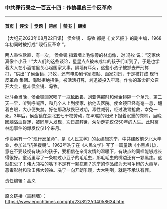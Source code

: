 ### 中共罪行录之一百五十四：作协里的三个反革命

---

#### [首页](../../../..?n14058634) &nbsp;|&nbsp; [评论](../../../../../epoch-comment?n14058634) &nbsp;|&nbsp; [专题](../../../../../epoch-special?n14058634) &nbsp;|&nbsp; [禁闻](../../../../../epoch-news?n14058634) &nbsp;|&nbsp; [禁书](../../../../../books?n14058634) &nbsp;|&nbsp; [翻墙](https://github.com/gfw-breaker/nogfw/blob/master/README.md?n14058634)


<div class="post_content" id="artbody" itemprop="articleBody">
 <!-- article content begin -->
 <p>
  【大纪元2023年08月22日讯】
  <ok href="https://www.epochtimes.com/gb/tag/%E4%BE%AF%E9%87%91%E9%95%9C.html">
   侯金镜
  </ok>
  、
  <ok href="https://www.epochtimes.com/gb/tag/%E5%86%AF%E7%89%A7.html">
   冯牧
  </ok>
  都是《
  <ok href="https://www.epochtimes.com/gb/tag/%E6%96%87%E8%89%BA%E6%8A%A5.html">
   文艺报
  </ok>
  》的副主编，1968年初同时被打成“
  <ok href="https://www.epochtimes.com/gb/tag/%E7%8E%B0%E8%A1%8C%E5%8F%8D%E9%9D%A9%E5%91%BD.html">
   现行反革命
  </ok>
  ”。
 </p>
 <p>
  两人秉性耿直，有一次，
  <ok href="https://www.epochtimes.com/gb/tag/%E4%BE%AF%E9%87%91%E9%95%9C.html">
   侯金镜
  </ok>
  指着墙上毛像旁的林彪像，对
  <ok href="https://www.epochtimes.com/gb/tag/%E5%86%AF%E7%89%A7.html">
   冯牧
  </ok>
  说：“这家伙真像个小丑！”大人们的这些谈论，星星点点被未成年的孩子们听到了，于是也学着大人在小酒馆里关心起国家大事。隔墙有耳朵，这些小孩子被抓去严刑拷打，“供出”了侯金镜、冯牧，还有电影剧作家海默、画家刘迅，于是被打成
  <ok href="https://www.epochtimes.com/gb/tag/%E7%8E%B0%E8%A1%8C%E5%8F%8D%E9%9D%A9%E5%91%BD.html">
   现行反革命
  </ok>
  集团。海默拒绝招供，被活活打死，刘迅被投入牢房。作协的革命群众召开大会，批斗侯金镜、冯牧。
 </p>
 <p>
  批斗会当晚，侯金镜回家喝了一瓶敌敌畏。刘亚伟那时和侯金镜隔一个单元，第二天一早，听到呼喊声，和几个人上到侯家，抬他去医院。侯金镜已经奄奄一息，翻着白眼，大小便失禁。好在那敌敌畏已过期，毒性减弱，经过洗胃抢救，幸免一死。3年后，侯金镜在湖北五七干校劳动，在40度的阳光下担着沉重的粪桶，当晚因脑溢血昏迷，被同屋人发现，次日晨辞世，匆匆走完仅仅50年的人生。此时离林彪事件的爆发仅仅1个来月。
 </p>
 <p>
  作协另有一个“现行反革命”，是《人民文学》的女编辑冼宁，中共建政前夕北大毕业，参加过“抗美援朝”。1962年冼宁在《人民文学》写了一篇童话《小黑点儿》，意在不要歧视有缺点的孩子，要相信在亲情友情的温暖下，有缺点的同样能够成长得很好。童话里写了一条咬过小豆子的毛毛虫，那毛毛虫的嘴边还有一颗黑痣。这就犯忌了！伟大领袖的嘴下不是有一颗痣嘛？冼宁的作品成为无可争辩的大毒草，恶毒影射和攻击伟大领袖。冼宁一向开朗乐观，大大咧咧，就是不承认有罪。
 </p>
 <p>
  责任编辑：高义
 </p>
 <!-- article content end -->
 <div id="below_article_ad">
 </div>
</div>


---

原文链接（需翻墙）：https://www.epochtimes.com/gb/23/8/22/n14058634.htm